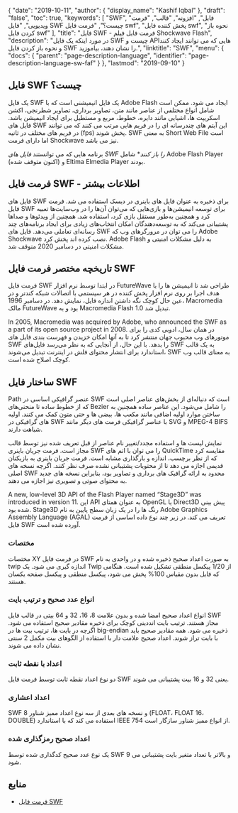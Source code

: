 {
  "date": "2019-10-11",
  "author": {
    "display_name": "Kashif Iqbal"
},
  "draft": "false",
  "toc": true,
  "keywords": [
"SWF",
"فایل",
"افزونه",
"قالب",
"فرمت ویدیویی",
"فایل SWF چیست؟",
"فرمت فایل swf",
"پخش کننده فایل swf",
"نحوه باز کردن فایل swf"
],
  "title": "فایل SWF - فرمت فایل فیلم Shockwave Flash",
  "description": "در مورد اینکه یک فایل SWF چیست و APIهایی که می توانند ایجاد کنند و نحوه باز کردن فایل SWF را نشان دهند، بیاموزید.",
  "linktitle": "SWF",
  "menu": {
    "docs": {
      "parent": "page-description-language",
      "identifier": "page-description-language-sw-faf"
}
},
  "lastmod": "2019-09-10"
}

## فایل SWF چیست؟

یک فایل SWF یک فایل انیمیشنی است که با Adobe Flash ایجاد می شود. ممکن است شامل انواع مختلفی از عناصر مانند متن، تصاویر برداری، تصاویر شطرنجی، اکشن اسکریپت ها، اشیایی مانند دایره، خطوط، مربع و مستطیل برای ایجاد انیمیشن باشد. فایل های SWF این آیتم های چندرسانه ای را در فریم هایی مرتب می کنند که می توانند در فریم های مختلف در ثانیه (fps) پخش شوند. SWF به معنی Short Web File است اما دارای فرمت Shockwave نیز می باشد.

برنامه هایی که می توانستند *فایل های SWF را باز کنند** شامل Adobe Flash Player (اکنون متوقف شده) و Eltima Elmedia Player بودند.

## فرمت فایل SWF - اطلاعات بیشتر

فایل های SWF برای ذخیره به عنوان فایل های باینری در دیسک استفاده می شد. فرمت فایل SWF برای توسعه انیمیشن‌ها و بازی‌هایی که می‌توان آن‌ها را در وب‌سایت‌ها تعبیه کرد و همچنین به‌طور مستقل بازی کرد، استفاده شد. همچنین از ویدئوها و صداها پشتیبانی می‌کند که به توسعه‌دهندگان امکان انتخاب‌های زیادی برای ایجاد برنامه‌های چند رسانه‌ای تعاملی می‌دهد. فایل های SWF را می توان در مرورگرهای وب که Adobe Shockwave نصب کرده اند پخش کرد. Adobe Flash به دلیل مشکلات امنیتی و مشکلات امنیتی در دسامبر 2020 متوقف شد.

## تاریخچه مختصر فرمت فایل SWF

فرمت فایل SWF در ابتدا توسط نرم افزار FutureWave طراحی شد تا انیمیشن ها را با هدف اجرا بر روی نرم افزار پخش کننده در هر سیستمی با اتصالات شبکه کندتر و در عین حال کوچک نگه داشتن اندازه فایل، نمایش دهد. در دسامبر 1996، Macromedia مالک FutureWave بود و به Macromedia Flash 1.0 تبدیل شد.

In 2005, Macromedia was acquired by Adobe, who announced the SWF as a part of its open source project in 2008. در همان سال، ادوبی کدی را برای موتورهای وب محبوب جهان منتشر کرد تا به آنها امکان خزیدن و فهرست بندی فایل های SWF را بدهد. با این حال، از آنجایی که به نظر می‌رسد فایل‌های SWF به یک قالب استاندارد برای انتشار محتوای فلش در اینترنت تبدیل می‌شوند، SWF به معنای قالب وب کوچک اصلاح شده است.

## ساختار فایل SWF

Path عنصر گرافیکی اساسی در SWF است که دنباله‌ای از بخش‌های عناصر اصلی است که از خطوط ساده تا منحنی‌های Bezier را شامل می‌شود. این عناصر ساده همچنین به ساختن موارد اولیه اضافی مانند مکعب ها، بیضی ها و حتی متون کمک می کنند. اولیه های گرافیکی در SWF با عناصر گرافیکی فرمت های دیگر مانند SVG و MPEG-4 BIFS شباهت دارند.

نمایش لیست ها و استفاده مجدد/تغییر نام عناصر از قبل تعریف شده نیز توسط قالب مجاز است. فرمت جریان باینری SWF را می توان با اتم های QuickTime مقایسه کرد که از نظر برچسب، اندازه و بارگذاری مشابه است. فرمت جریان باینری به بازیکنان قدیمی اجازه می دهد تا از محتویات پشتیبانی نشده صرف نظر کنند. اگرچه نسخه های اصلی SWF محدود به ارائه گرافیک های برداری و تصاویر بود، بنابراین نسخه های جدید به محتوای صوتی و تصویری نیز اجازه می دهند.

A new, low-level 3D API of the Flash Player named “Stage3D” was introduced in version 11. این API به عنوان همتای OpenGL یا Direct3D پیش بینی شده بود. Stage3D رنگ ها را در یک زبان سطح پایین به نام Adobe Graphics Assembly Language (AGAL) تعریف می کند. در زیر چند نوع داده اساسی از فرمت فایل SWF آورده شده است.

### مختصات

مختصات XY در فرمت فایل SWF به صورت اعداد صحیح ذخیره شده و در واحدی به نام twip اندازه گیری می شود. یک Twip از 1/20 پیکسل منطقی تشکیل شده است. هنگامی که فایل بدون مقیاس 100% پخش می شود، پیکسل منطقی و پیکسل صفحه یکسان هستند.

### انواع عدد صحیح و ترتیب بایت

انواع اعداد صحیح امضا شده و بدون علامت 8، 16، 32 و 64 بیتی در قالب فایل SWF مجاز هستند. ترتیب بایت انددینی کوچک برای ذخیره مقادیر صحیح استفاده می شود. اگرچه در بایت ها، ترتیب بیت ها در big-endian ذخیره می شود. همه مقادیر صحیح باید با بایت تراز شوند. اعداد صحیح علامت دار با استفاده از الگوهای بیت مکمل 2 سنتی نشان داده می شوند.

### اعداد با نقطه ثابت

دو نوع اعداد نقطه ثابت توسط فرمت فایل SWF یعنی 32 و 16 بیت پشتیبانی می شوند.

### اعداد اعشاری

SWF 8 و نسخه های بعدی از سه نوع اعداد ممیز شناور (FLOAT، FLOAT 16، DOUBLE) استفاده می کند که با استاندارد IEEE 754 از انواع ممیز شناور سازگار است.

### اعداد صحیح رمزگذاری شده

یک نوع عدد صحیح کدگذاری شده توسط SWF 9 و بالاتر با تعداد متغیر بایت پشتیبانی می شود.

## منابع

* [فرمت فایل SWF](https://en.wikipedia.org/wiki/Swf)


